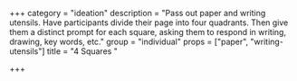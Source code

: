 +++
category = "ideation"
description = "Pass out paper and writing utensils. Have participants divide their page into four quadrants. Then give them a distinct prompt for each square, asking them to respond in writing, drawing, key words, etc."
group = "individual"
props = ["paper", "writing-utensils"]
title = "4 Squares "

+++

